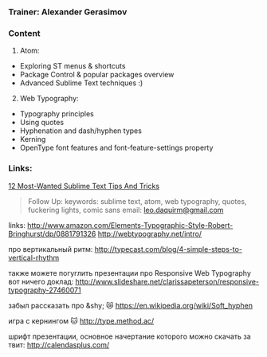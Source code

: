 ### Trainer: Alexander Gerasimov

### Content
1. Atom:
  - Exploring ST menus & shortcuts
  - Package Control & popular packages overview
  - Advanced Sublime Text techniques :)

2. Web Typography:
  - Typography principles
  - Using quotes
  - Hyphenation and dash/hyphen types
  - Kerning
  - OpenType font features and font-feature-settings property

### Links:
[12 Most-Wanted Sublime Text Tips And Tricks](http://www.hongkiat.com/blog/sublime-text-tips/)

> Follow Up:
keywords: sublime text, atom, web typography, quotes, fuckering lights,  comic sans
email: leo.daquirm@gmail.com

links:
http://www.amazon.com/Elements-Typographic-Style-Robert-Bringhurst/dp/0881791326
http://webtypography.net/intro/

про вертикальный ритм:
http://typecast.com/blog/4-simple-steps-to-vertical-rhythm

также можете погуглить презентации про Responsive Web Typography
вот ничего доклад:
http://www.slideshare.net/clarissapeterson/responsive-typography-27460071

забыл рассказать про &amp;shy; :crying_cat_face: 
https://en.wikipedia.org/wiki/Soft_hyphen

игра с кернингом :cat: 
http://type.method.ac/

шрифт презентации, основное начертание которого можно скачать за твит: http://calendasplus.com/